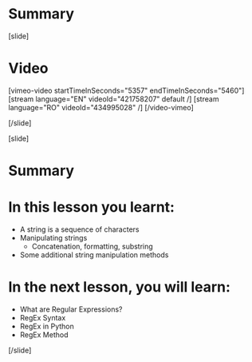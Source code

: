 # Summary

[slide]
# Video

[vimeo-video startTimeInSeconds="5357" endTimeInSeconds="5460"]
[stream language="EN" videoId="421758207" default /]
[stream language="RO" videoId="434995028"  /]
[/video-vimeo]

[/slide]

[slide]
# Summary


# In this lesson you learnt:

- A string is a sequence of characters
- Manipulating strings
    - Concatenation, formatting, substring
- Some additional string manipulation methods




# In the next lesson, you will learn:

- What are Regular Expressions?
- RegEx Syntax
- RegEx in Python
- RegEx Method
 


[/slide]